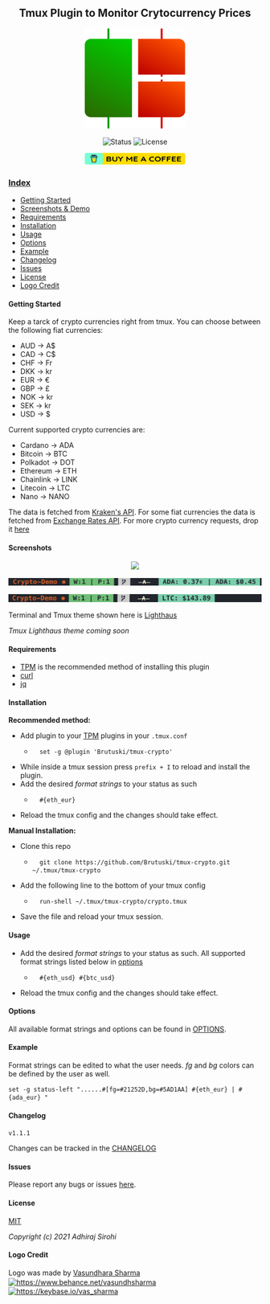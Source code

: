 <h2 align="center">Tmux Plugin to Monitor Crytocurrency Prices</h2>
<p align="center"><img src="https://raw.githubusercontent.com/Brutuski/tmux-crypto/ffc3e9311255426384cc76f805bc1ed436220545/assets/logo.svg" width="200" height="200"><p>
<p align="center">
        <img alt="Status" src="https://img.shields.io/badge/Maintained-Yes-44B273.svg">
        <img alt="License" src="https://img.shields.io/badge/LICENSE-MIT-1D918B.svg">
</p>
 <p align="center"><a href="https://www.buymeacoffee.com/asirohi"><img alt="Status" src="https://raw.githubusercontent.com/Brutuski/tmux-crypto/8a44fec52097cede774504f5bdaca5386abac3cc/assets/bmc.svg" width="200" height="23"></p>

### Index
* [Getting Started](#getting-started)
* [Screenshots & Demo](#screenshots)
* [Requirements](#requirements)
* [Installation](#installation)
* [Usage](#usage)
* [Options](#options)
* [Example](#example)
* [Changelog](#changelog)
* [Issues](#issues)
* [License](#license)
* [Logo Credit](#logo-credit)

#### Getting Started
Keep a tarck of crypto currencies right from tmux.
You can choose between the following fiat currencies:
- AUD → A$
- CAD → C$
- CHF → Fr
- DKK → kr
- EUR → €
- GBP → £
- NOK → kr
- SEK → kr
- USD → $

Current supported crypto currencies are:
- Cardano → ADA
- Bitcoin → BTC
- Polkadot → DOT
- Ethereum → ETH
- Chainlink → LINK
- Litecoin → LTC
- Nano → NANO

The data is fetched from [Kraken's API](https://www.kraken.com/features/api).
For some fiat currencies the data is fetched from [Exchange Rates API](https://github.com/exchangeratesapi/exchangeratesapi).
For more crypto currency requests, drop it [here](https://github.com/Brutuski/tmux-crypto/issues)

#### Screenshots
<p align="center"><img src="https://raw.githubusercontent.com/Brutuski/tmux-crypto/main/assets/demo.gif"><p>
<p align="center"><img src="https://raw.githubusercontent.com/Brutuski/tmux-crypto/main/assets/screenshot1.png"><p>
<p align="center"><img src="https://raw.githubusercontent.com/Brutuski/tmux-crypto/main/assets/screenshot2.png"><p>

Terminal and Tmux theme shown here is [Lighthaus](https://github.com/lighthaus-theme)

_Tmux Lighthaus theme coming soon_

#### Requirements
- [TPM](https://github.com/tmux-plugins/tpm) is the recommended method of installing this plugin
- [curl](https://curl.se/)
- [jq](https://stedolan.github.io/jq/)

#### Installation
**Recommended method:**
- Add plugin to your [TPM](https://github.com/tmux-plugins/tpm) plugins in your `.tmux.conf`
    * ``` vim
        set -g @plugin 'Brutuski/tmux-crypto'
      ```
- While inside a tmux session press `prefix + I` to reload and install the plugin.
- Add the desired _format strings_ to your status as such
    * ``` vim
        #{eth_eur}
      ```
- Reload the tmux config and the changes should take effect.

**Manual Installation:**
- Clone this repo
    * ``` vim
        git clone https://github.com/Brutuski/tmux-crypto.git ~/.tmux/tmux-crypto
      ```
- Add the following line to the bottom of your tmux config
    * ``` vim
        run-shell ~/.tmux/tmux-crypto/crypto.tmux
      ```
- Save the file and reload your tmux session.

#### Usage
- Add the desired _format strings_ to your status as such. All supported format strings listed below in [options](#options)
    * ``` vim
        #{eth_usd} #{btc_usd}
      ```
- Reload the tmux config and the changes should take effect.

#### Options
All available format strings and options can be found in [OPTIONS](https://github.com/Brutuski/tmux-crypto/blob/main/OPTIONS.md).

#### Example
Format strings can be edited to what the user needs.
_fg_ and _bg_ colors can be defined by the user as well.
``` vim
set -g status-left "......#[fg=#21252D,bg=#5AD1AA] #{eth_eur} | #{ada_eur} "
```

#### Changelog
``` vim
v1.1.1
```
Changes can be tracked in the [CHANGELOG](https://github.com/Brutuski/tmux-crypto/blob/main/CHANGELOG.md)

#### Issues
Please report any bugs or issues [here](https://github.com/Brutuski/tmux-crypto/issues).

#### License
[MIT](https://github.com/Brutuski/tmux-crypto/blob/main/LICENSE)

_Copyright (c) 2021 Adhiraj Sirohi_ 

#### Logo Credit
Logo was made by [Vasundhara Sharma](https://vasdesigns.de/) 
<a href="https://www.behance.net/vasundhsharma" target="blank"><img align="center" src="https://raw.githubusercontent.com/detain/svg-logos/780f25886640cef088af994181646db2f6b1a3f8/svg/behance-1.svg" alt="https://www.behance.net/vasundhsharma" height="40" width="40"/></a> <a href="https://keybase.io/vas_sharma" target="blank"><img align="center" src="https://www.vectorlogo.zone/logos/keybase/keybase-icon.svg" alt="https://keybase.io/vas_sharma" height="40" width="40"/></a>
